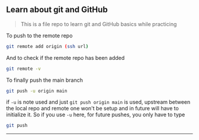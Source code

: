 ## Learn about git and GitHub

> This is a file repo to learn git and GitHub basics while practicing

To push to the remote repo

```bash
git remote add origin (ssh url)
```

And to check if the remote repo has been added

```bash
git remote -v
```

To finally push the main branch

```bash
git push -u origin main
```

if `-u` is note used and just `git push origin main` is used, upstream between the local repo and remote one won't be setup and in future will have to initialize it. So if you use `-u` here, for future pushes, you only have to type

```bash
git push
```

---
